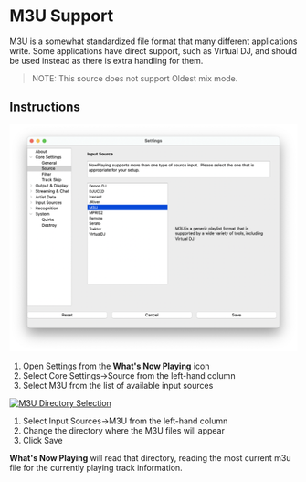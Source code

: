 # M3U Support

M3U is a somewhat standardized file format that many different
applications write.  Some applications have direct support,
such as Virtual DJ, and should be used instead as there is
extra handling for them.

> NOTE: This source does not support Oldest mix mode.

## Instructions

[![M3U Source Selection](images/m3u-source-selection.png)](images/m3u-source-selection.png)

1. Open Settings from the **What's Now Playing** icon
2. Select Core Settings->Source from the left-hand column
3. Select M3U from the list of available input sources

[![M3U Directory Selection](images/m3u-source.png)](images/m3u-source.png)

1. Select Input Sources->M3U from the left-hand column
2. Change the directory where the M3U files will appear
3. Click Save

**What's Now Playing** will read that directory, reading the most
current m3u file for the currently playing track information.

